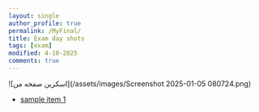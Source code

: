 ```yaml
---
layout: single
author_profile: true
permalink: /MyFinal/
title: Exam day shots
tags: [exam]
modified: 4-10-2025
comments: true
---
```



![اسکرین صفحه من](/assets/images/Screenshot 2025-01-05 080724.png)

- [sample item 1](https://fccourse.liara.run/)
